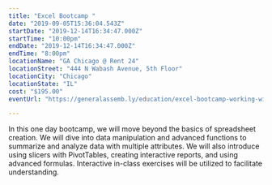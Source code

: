 ```yaml
---
title: "Excel Bootcamp "
date: "2019-09-05T15:36:04.543Z"
startDate: "2019-12-14T16:34:47.000Z"
startTime: "10:00pm"
endDate: "2019-12-14T16:34:47.000Z"
endTime: "8:00pm"
locationName: "GA Chicago @ Rent 24"
locationStreet: "444 N Wabash Avenue, 5th Floor"
locationCity: "Chicago"
locationState: "IL"
cost: "$195.00"
eventUrl: "https://generalassemb.ly/education/excel-bootcamp-working-with-functions-pivottables/chicago/87497"

---
```


In this one day bootcamp, we will move beyond the basics of spreadsheet creation. We will dive into data manipulation and advanced functions to summarize and analyze data with multiple attributes. We will also introduce using slicers with PivotTables, creating interactive reports, and using advanced formulas. Interactive in-class exercises will be utilized to facilitate understanding.

